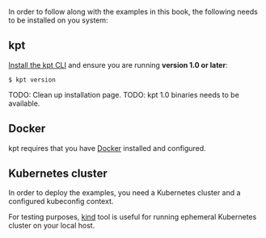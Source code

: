 In order to follow along with the examples in this book, the following needs to be installed on you
system:

## kpt

[Install the kpt CLI][install] and ensure you are running **version 1.0 or later**:

```shell
$ kpt version
```

TODO: Clean up installation page.
TODO: kpt 1.0 binaries needs to be available.

## Docker

kpt requires that you have [Docker] installed and configured.

## Kubernetes cluster

In order to deploy the examples, you need a Kubernetes cluster and a configured kubeconfig context.

For testing purposes, [kind] tool is useful for running ephemeral Kubernetes cluster on your local host.

[install]: /installation/
[docker]: https://docs.docker.com/get-docker/
[kind]: https://kind.sigs.k8s.io/docs/user/quick-start/
